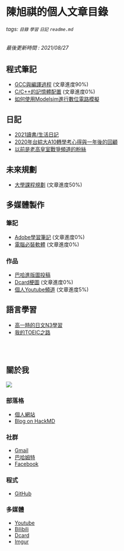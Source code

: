 # 陳旭祺的個人文章目錄
###### tags: `目錄` `學習` `日記` `readme.md`
###### 最後更新時間 : 2021/08/27

## 程式筆記
- [GCC與編譯過程](https://hackmd.io/@HsuChiChen/gcc-compile) (文章進度90%)
- [C/C++的記憶體配置](https://hackmd.io/@HsuChiChen/memory-layout-in-c) (文章進度0%)
- [如何使用Modelsim進行數位電路模擬](https://hackmd.io/@HsuChiChen/modelsim)


## 日記
- [2021讀書/生活日記](https://hackmd.io/@HsuChiChen/2021-log)
- [2020年台綜大A10轉學考心得與一年後的回顧](https://hackmd.io/@HsuChiChen/transfer-log)
- [以前是老高皇室戰爭頻道的粉絲](https://hackmd.io/@HsuChiChen/kuaizero)


## 未來規劃
- [大學課程規劃](https://hackmd.io/@HsuChiChen/course-planning) (文章進度50%)


## 多媒體製作
### 筆記
- [Adobe學習筆記](https://hackmd.io/@HsuChiChen/adobe-learning) (文章進度0%)
- [電腦必裝軟體](https://hackmd.io/@HsuChiChen/software) (文章進度0%)

### 作品
- [巴哈進版圖投稿](https://hackmd.io/@HsuChiChen/bahamut)
- [Dcard梗圖](https://hackmd.io/@HsuChiChen/dcard) (文章進度0%)
- [個人Youtube頻道](https://hackmd.io/@HsuChiChen/youtube) (文章進度5%)


## 語言學習
- [高一時的日文N3學習](https://hackmd.io/@HsuChiChen/japanese-learning)
- [我的TOEIC之路](https://hackmd.io/@HsuChiChen/TOEIC)


<br><br>

## 關於我
![](https://i.imgur.com/qcZaJJS.gif)

### 部落格
- [個人網站](https://hsuchichen.github.io/)
- [Blog on HackMD](https://hackmd.io/@HsuChiChen/content)

### 社群
- [Gmail](mailto:chenneil90121@gmail.com)
- [巴哈姆特](https://wall.gamer.com.tw/user.php?userId=n050470)
- [Facebook](https://www.facebook.com/profile.php?id=100005460241673)

### 程式
- [GitHub](https://github.com/HsuChiChen)

### 多媒體
- [Youtube](https://www.youtube.com/channel/UCs0LPL6-zqSfE8a5llk24bg)
- [Bilibili](https://space.bilibili.com/1447797468/video)
- [Dcard](https://www.dcard.tw/@chenneil90121)
- [Imgur](https://imgur.com/user/HsuChiChen/posts)
